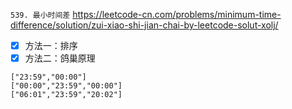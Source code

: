 
`539. 最小时间差` https://leetcode-cn.com/problems/minimum-time-difference/solution/zui-xiao-shi-jian-chai-by-leetcode-solut-xolj/
- [x] 方法一：排序
- [x] 方法二：鸽巢原理

```
["23:59","00:00"]
["00:00","23:59","00:00"]
["06:01","23:59","20:02"]
```
